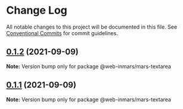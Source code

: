 # Change Log

All notable changes to this project will be documented in this file.
See [Conventional Commits](https://conventionalcommits.org) for commit guidelines.

## [0.1.2](https://github.com/MarsGotta/web-inmars/compare/@web-inmars/mars-textarea@0.1.1...@web-inmars/mars-textarea@0.1.2) (2021-09-09)

**Note:** Version bump only for package @web-inmars/mars-textarea





## [0.1.1](https://github.com/MarsGotta/web-inmars/compare/@web-inmars/mars-textarea@0.1.0...@web-inmars/mars-textarea@0.1.1) (2021-09-09)

**Note:** Version bump only for package @web-inmars/mars-textarea
